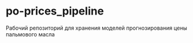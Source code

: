 # po-prices_pipeline
Рабочий репозиторий для хранения моделей прогнозирования цены пальмового масла
